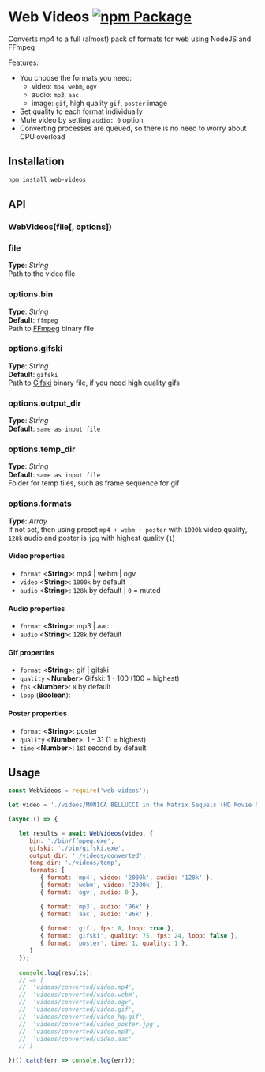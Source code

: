 # Web Videos [![npm Package](https://img.shields.io/npm/v/web-videos.svg)](https://www.npmjs.org/package/web-videos)
Converts mp4 to a full (almost) pack of formats for web using NodeJS and FFmpeg


Features:
 * You choose the formats you need:
   * video: `mp4`, `webm`, `ogv`
   * audio: `mp3`, `aac`
   * image: `gif`, high quality `gif`, `poster` image
 * Set quality to each format individually 
 * Mute video by setting `audio: 0` option
 * Converting processes are queued, so there is no need to worry about CPU overload



## Installation
```bash
npm install web-videos
```


## API

### WebVideos(file[, options])

### file
**Type**: _String_   
Path to the video file


### options.bin
**Type**: _String_  
**Default**: `ffmpeg`  
Path to [FFmpeg](http://ffmpeg.org/download.html) binary file  


### options.gifski
**Type**: _String_  
**Default**: `gifski`  
Path to [Gifski](https://github.com/ImageOptim/gifski/releases) binary file, if you need high quality gifs  


### options.output_dir
**Type**: _String_  
**Default**: `same as input file`  


### options.temp_dir
**Type**: _String_  
**Default**: `same as input file`  
Folder for temp files, such as frame sequence for gif


### options.formats
**Type**: _Array_  
If not set, then using preset `mp4 + webm + poster` with `1000k` video quality, `128k` audio and poster is `jpg` with highest quality (`1`)

#### Video properties   
  * `format` <**String**>: mp4 | webm | ogv
  * `video` <**String**>: `1000k` by default
  * `audio` <**String**>: `128k` by default | `0` = muted


#### Audio properties   
  * `format` <**String**>: mp3 | aac
  * `audio` <**String**>: `128k` by default


#### Gif properties   
  * `format` <**String**>: gif | gifski
  * `quality` <**Number**> Gifski: 1 - 100 (100 = highest)
  * `fps` <**Number**>: `8` by default
  * `loop` (**Boolean**):


#### Poster properties   
  * `format` <**String**>: poster
  * `quality` <**Number**>: 1 - 31 (1 = highest)
  * `time` <**Number**>: `1`st second by default



## Usage
```javascript
const WebVideos = require('web-videos');

let video = './videos/MONICA BELLUCCI in the Matrix Sequels (HD Movie Scenes).mp4';

(async () => {

   let results = await WebVideos(video, {
      bin: './bin/ffmpeg.exe',
      gifski: './bin/gifski.exe',
      output_dir: './videos/converted',
      temp_dir: './videos/temp',
      formats: [
         { format: 'mp4', video: '2000k', audio: '128k' },
         { format: 'webm', video: '2000k' },
         { format: 'ogv', audio: 0 },

         { format: 'mp3', audio: '96k' },
         { format: 'aac', audio: '96k' },
         
         { format: 'gif', fps: 8, loop: true },
         { format: 'gifski', quality: 75, fps: 24, loop: false },
         { format: 'poster', time: 1, quality: 1 },
      ]
   });
   
   console.log(results);
   // => [
   //  'videos/converted/video.mp4',
   //  'videos/converted/video.webm',
   //  'videos/converted/video.ogv',
   //  'videos/converted/video.gif',
   //  'videos/converted/video_hq.gif',
   //  'videos/converted/video_poster.jpg',
   //  'videos/converted/video.mp3',
   //  'videos/converted/video.aac'
   // ]

})().catch(err => console.log(err));

```

